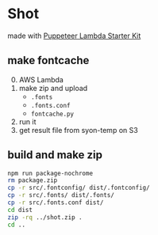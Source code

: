 Shot
====

made with [Puppeteer Lambda Starter Kit](StarterKit.md)


## make fontcache

0. AWS Lambda
0. make zip and upload
    - `.fonts`
    - `.fonts.conf`
    - `fontcache.py`
0. run it
0. get result file from syon-temp on S3


## build and make zip

```bash
npm run package-nochrome
rm package.zip
cp -r src/.fontconfig/ dist/.fontconfig/
cp -r src/.fonts/ dist/.fonts/
cp -r src/.fonts.conf dist/
cd dist
zip -rq ../shot.zip .
cd ..
```
